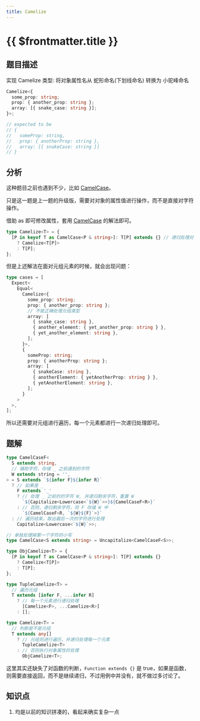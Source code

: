 ```yaml
---
title: Camelize
---
```


# {{ $frontmatter.title }}

## 题目描述

实现 Camelize 类型: 将对象属性名从 蛇形命名(下划线命名) 转换为 小驼峰命名

```ts
Camelize<{
  some_prop: string;
  prop: { another_prop: string };
  array: [{ snake_case: string }];
}>;

// expected to be
// {
//   someProp: string,
//   prop: { anotherProp: string },
//   array: [{ snakeCase: string }]
// }
```

## 分析

这种题目之前也遇到不少，比如 [CamelCase](/hard/CamelCase.md)。

只是这一题是上一题的升级版，需要对对象的属性值进行操作，而不是直接对字符操作。

借助 as 即可修改属性，套用 [CamelCase](/hard/CamelCase.md) 的解法即可。

```ts
type Camelize<T> = {
  [P in keyof T as CamelCase<P & string>]: T[P] extends {} // 递归处理对象属性
    ? Camelize<T[P]>
    : T[P];
};
```

但是上述解法在面对元组元素的时候，就会出现问题：

```ts
type cases = [
  Expect<
    Equal<
      Camelize<{
        some_prop: string;
        prop: { another_prop: string };
        // 不能正确处理元组类型
        array: [
          { snake_case: string },
          { another_element: { yet_another_prop: string } },
          { yet_another_element: string },
        ];
      }>,
      {
        someProp: string;
        prop: { anotherProp: string };
        array: [
          { snakeCase: string },
          { anotherElement: { yetAnotherProp: string } },
          { yetAnotherElement: string },
        ];
      }
    >
  >,
];
```

所以还需要对元组进行遍历，每一个元素都进行一次递归处理即可。

## 题解

```ts
type CamelCaseF<
  S extends string,
  // 辅助字符，存储 _ 之前遇到的字符
  W extends string = '',
> = S extends `${infer F}${infer R}`
  ? // 如果是 _
    F extends '_'
    ? // 处理 _ 之前的的字符 W, 并递归剩余字符，重置 W
      `${Capitalize<Lowercase<`${W}`>>}${CamelCaseF<R>}`
    : // 否则，递归剩余字符，将 F 存储 W 中
      `${CamelCaseF<R, `${W}${F}`>}`
  : // 遍历结束，取出最后一次的字符进行处理
    Capitalize<Lowercase<`${W}`>>;

// 单独处理掉第一个字符的小写
type CamelCase<S extends string> = Uncapitalize<CamelCaseF<S>>;

type ObjCamelize<T> = {
  [P in keyof T as CamelCase<P & string>]: T[P] extends {}
    ? Camelize<T[P]>
    : T[P];
};

type TupleCamelize<T> =
  // 遍历元组
  T extends [infer F, ...infer R]
    ? // 每一个元素进行递归处理
      [Camelize<F>, ...Camelize<R>]
    : [];

type Camelize<T> =
  // 判断是不是元组
  T extends any[]
    ? // 元组则进行遍历，并递归处理每一个元素
      TupleCamelize<T>
    : // 否则执行对象属性的处理
      ObjCamelize<T>;
```

这里其实还缺失了对函数的判断，`Function extends {}` 是 true，如果是函数，则需要直接返回，而不是继续递归，不过用例中并没有，就不做过多讨论了。

## 知识点

1. 均是以前的知识拼凑的，看起来确实复杂一点
